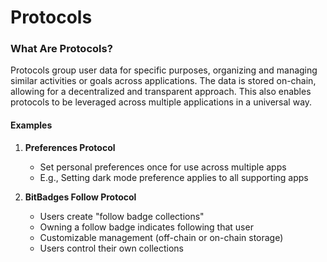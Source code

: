 # Protocols

### What Are Protocols?

Protocols group user data for specific purposes, organizing and managing similar activities or goals across applications. The data is stored on-chain, allowing for a decentralized and transparent approach. This also enables protocols to be leveraged across multiple applications
in a universal way.

#### Examples

1. **Preferences Protocol**

    - Set personal preferences once for use across multiple apps
    - E.g., Setting dark mode preference applies to all supporting apps

2. **BitBadges Follow Protocol**
    - Users create "follow badge collections"
    - Owning a follow badge indicates following that user
    - Customizable management (off-chain or on-chain storage)
    - Users control their own collections